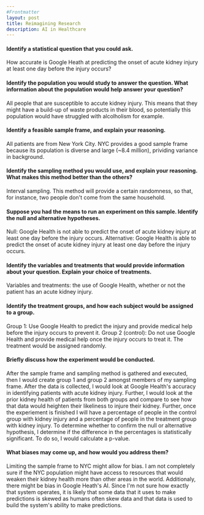 ```yaml
---
#Frontmatter
layout: post
title: Reimagining Research
description: AI in Healthcare
---
```


#### Identify a statistical question that you could ask. 
How accurate is Google Heath at predicting the onset of acute kidney injury at least one day before the injury occurs?

#### Identify the population you would study to answer the question. What information about the population would help answer your question?
All people that are susceptible to accute kidney injury. This means that they might have a build-up of waste products in their blood, so potentially this population would have struggled with alcolholism for example. 

#### Identify a feasible sample frame, and explain your reasoning.
All patients are from New York City. NYC provides a good sample frame because its population is diverse and large (~8.4 million), prividing variance in background. 

#### Identify the sampling method you would use, and explain your reasoning. What makes this method better than the others?
Interval sampling. This method will provide a certain randomness, so that, for instance, two people don't come from the same household. 

#### Suppose you had the means to run an experiment on this sample. Identify the null and alternative hypotheses.
Null: Google Health is not able to predict the onset of acute kidney injury at least one day before the injury occurs.
Alternative: Google Health is able to predict the onset of acute kidney injury at least one day before the injury occurs.

#### Identify the variables and treatments that would provide information about your question. Explain your choice of treatments.
Variables and treatments: the use of Google Health, whether or not the patient has an acute kidney injury.

#### Identify the treatment groups, and how each subject would be assigned to a group.
Group 1: Use Google Health to predict the injury and provide medical help before the injury occurs to prevent it.
Group 2 (control): Do not use Google Health and provide medical help once the injury occurs to treat it.
The treatment would be assigned randomly.

#### Briefly discuss how the experiment would be conducted.
After the sample frame and sampling method is gathered and executed, then I would create group 1 and group 2 amongst members of my sampling frame. After the data is collected, I would look at Google Health's accuracy in identifying patients with acute kidney injury. Further, I would look at the prior kidney health of patients from both groups and compare to see how that data would heighten their likeliness to injure their kidney. Further, once the experiement is finished I will have a percentage of people in the control group with kidney injury and a percentage of people in the treatment group with kidney injury.
To determine whether to confirm the null or alternative hypothesis, I determine if the difference in the percentages is statistically significant. To do so, I would calculate a p-value.

#### What biases may come up, and how would you address them?
Limiting the sample frame to NYC might allow for bias. I am not completely sure if the NYC population might have access to resources that would weaken their kidney health more than other areas in the world. Additionaly, there might be bias in Google Heath's AI. Since I'm not sure how exactly that system operates, it is likely that some data that it uses to make predictions is skewed as humans often skew data and that data is used to build the system's ability to make predictions. 